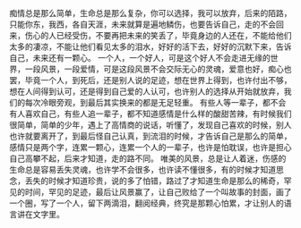   痴情总是那么简单，生命总是那么复杂，你可以选择，我可以放弃，后来的陌路，只能你东，我西，各自天涯，未来就算是遍地鳞伤，也要告诉自己，走的不会回来，伤心的人已经受伤，不要再把未来的笑丢了，毕竟身边的人还在，不能给他们太多的凄凉，不能让他们看见太多的泪水，好好的活下去，好好的沉默下来，告诉自己，未来还有一颗心。
  一个人，一个好人，可是这个好人不会走进无缘的世界，一段风景，一段爱情，可是这段风景不会交际无心的灵魂，爱意也好，痴心也罢，毕竟一个人，到死后，还是别人说的足迹，想在世界上得到，也许付出不够，想在人间得到认可，还是得到自己爱的人认可，也许别人的选择从开始就放弃，我们的每次冷眼旁观，到最后其实换来的都是无足轻重。
  有些人等一辈子，都不会有人喜欢自己，有些人追一辈子，都不知道感情是什么样的酸甜苦辣，有时候我们很简单，简单的少年，遇上了高情商的说话，听懂了，发现自己喜欢的时候，别人也许就要离开了，到最后怪自己认真，到流泪的时候，才告诉自己是那么的简单，感情只是两个字，连累一颗心，连累一个人的一辈子，也许是怕耽误，也许是担心自己高攀不起，后来才知道，走的路不同。
  唯美的风景，总是让人着迷，伤感的生命总是容易丢失灵魂，也许学不会很多，也许读不懂很多，有的时候才知道思念，丢失的时候才知道珍贵，说的多了怕错，路过了才知道生命是那么的稀奇，罕见的时间，罕见的足迹，最后让风景赢了，让自己败给了一个叫故事的封面，画了一个圈，写了一个人，留下两滴泪，翻阅经典，终究是那颗心怕累，才让别人的语言讲在文字里。